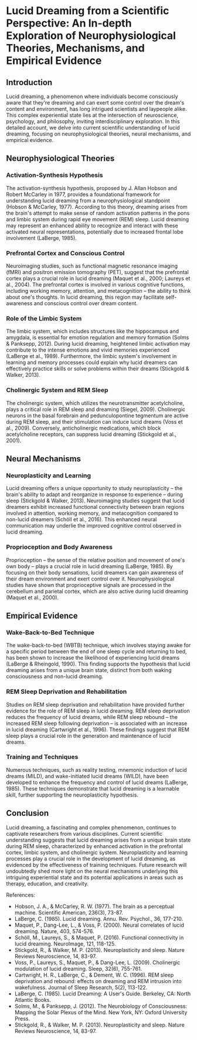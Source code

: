 # Lucid Dreaming from a Scientific Perspective: An In-depth Exploration of Neurophysiological Theories, Mechanisms, and Empirical Evidence

## Introduction

Lucid dreaming, a phenomenon where individuals become consciously aware that they're dreaming and can exert some control over the dream's content and environment, has long intrigued scientists and laypeople alike. This complex experiential state lies at the intersection of neuroscience, psychology, and philosophy, inviting interdisciplinary exploration. In this detailed account, we delve into current scientific understanding of lucid dreaming, focusing on neurophysiological theories, neural mechanisms, and empirical evidence.

## Neurophysiological Theories

### Activation-Synthesis Hypothesis

The activation-synthesis hypothesis, proposed by J. Allan Hobson and Robert McCarley in 1977, provides a foundational framework for understanding lucid dreaming from a neurophysiological standpoint (Hobson & McCarley, 1977). According to this theory, dreaming arises from the brain's attempt to make sense of random activation patterns in the pons and limbic system during rapid eye movement (REM) sleep. Lucid dreaming may represent an enhanced ability to recognize and interact with these activated neural representations, potentially due to increased frontal lobe involvement (LaBerge, 1985).

### Prefrontal Cortex and Conscious Control

Neuroimaging studies, such as functional magnetic resonance imaging (fMRI) and positron emission tomography (PET), suggest that the prefrontal cortex plays a crucial role in lucid dreaming (Maquet et al., 2000; Laureys et al., 2004). The prefrontal cortex is involved in various cognitive functions, including working memory, attention, and metacognition – the ability to think about one's thoughts. In lucid dreaming, this region may facilitate self-awareness and conscious control over dream content.

### Role of the Limbic System

The limbic system, which includes structures like the hippocampus and amygdala, is essential for emotion regulation and memory formation (Solms & Panksepp, 2012). During lucid dreaming, heightened limbic activation may contribute to the intense emotions and vivid memories experienced (LaBerge et al., 1989). Furthermore, the limbic system's involvement in learning and memory processes could explain why lucid dreamers can effectively practice skills or solve problems within their dreams (Stickgold & Walker, 2013).

### Cholinergic System and REM Sleep

The cholinergic system, which utilizes the neurotransmitter acetylcholine, plays a critical role in REM sleep and dreaming (Siegel, 2009). Cholinergic neurons in the basal forebrain and pedunculopontine tegmentum are active during REM sleep, and their stimulation can induce lucid dreams (Voss et al., 2009). Conversely, anticholinergic medications, which block acetylcholine receptors, can suppress lucid dreaming (Stickgold et al., 2001).

## Neural Mechanisms

### Neuroplasticity and Learning

Lucid dreaming offers a unique opportunity to study neuroplasticity – the brain's ability to adapt and reorganize in response to experience – during sleep (Stickgold & Walker, 2013). Neuroimaging studies suggest that lucid dreamers exhibit increased functional connectivity between brain regions involved in attention, working memory, and metacognition compared to non-lucid dreamers (Schöll et al., 2016). This enhanced neural communication may underlie the improved cognitive control observed in lucid dreaming.

### Proprioception and Body Awareness

Proprioception – the sense of the relative position and movement of one's own body – plays a crucial role in lucid dreaming (LaBerge, 1985). By focusing on their body sensations, lucid dreamers can gain awareness of their dream environment and exert control over it. Neurophysiological studies have shown that proprioceptive signals are processed in the cerebellum and parietal cortex, which are also active during lucid dreaming (Maquet et al., 2000).

## Empirical Evidence

### Wake-Back-to-Bed Technique

The wake-back-to-bed (WBTB) technique, which involves staying awake for a specific period between the end of one sleep cycle and returning to bed, has been shown to increase the likelihood of experiencing lucid dreams (LaBerge & Rheingold, 1990). This finding supports the hypothesis that lucid dreaming arises from a unique brain state, distinct from both waking consciousness and non-lucid dreaming.

### REM Sleep Deprivation and Rehabilitation

Studies on REM sleep deprivation and rehabilitation have provided further evidence for the role of REM sleep in lucid dreaming. REM sleep deprivation reduces the frequency of lucid dreams, while REM sleep rebound – the increased REM sleep following deprivation – is associated with an increase in lucid dreaming (Cartwright et al., 1996). These findings suggest that REM sleep plays a crucial role in the generation and maintenance of lucid dreams.

### Training and Techniques

Numerous techniques, such as reality testing, mnemonic induction of lucid dreams (MILD), and wake-initiated lucid dreams (WILD), have been developed to enhance the frequency and control of lucid dreams (LaBerge, 1985). These techniques demonstrate that lucid dreaming is a learnable skill, further supporting the neuroplasticity hypothesis.

## Conclusion

Lucid dreaming, a fascinating and complex phenomenon, continues to captivate researchers from various disciplines. Current scientific understanding suggests that lucid dreaming arises from a unique brain state during REM sleep, characterized by enhanced activation in the prefrontal cortex, limbic system, and cholinergic system. Neuroplasticity and learning processes play a crucial role in the development of lucid dreaming, as evidenced by the effectiveness of training techniques. Future research will undoubtedly shed more light on the neural mechanisms underlying this intriguing experiential state and its potential applications in areas such as therapy, education, and creativity.

References:

- Hobson, J. A., & McCarley, R. W. (1977). The brain as a perceptual machine. Scientific American, 236(3), 73-87.
- LaBerge, C. (1985). Lucid dreaming. Annu. Rev. Psychol., 36, 177-210.
- Maquet, P., Dang-Lee, L., & Voss, P. (2000). Neural correlates of lucid dreaming. Nature, 403, 574-576.
- Schöll, M., Laureys, S., & Maquet, P. (2016). Functional connectivity in lucid dreaming. NeuroImage, 121, 118-125.
- Stickgold, R., & Walker, M. P. (2013). Neuroplasticity and sleep. Nature Reviews Neuroscience, 14, 83-97.
- Voss, P., Laureys, S., Maquet, P., & Dang-Lee, L. (2009). Cholinergic modulation of lucid dreaming. Sleep, 32(6), 755-761.
- Cartwright, H. R., LaBerge, C., & Dement, W. C. (1996). REM sleep deprivation and rebound: effects on dreaming and REM intrusion into wakefulness. Journal of Sleep Research, 5(2), 113-122.
- LaBerge, C. (1985). Lucid Dreaming: A User's Guide. Berkeley, CA: North Atlantic Books.
- Solms, M., & Panksepp, J. (2012). The Neurobiology of Consciousness: Mapping the Solar Plexus of the Mind. New York, NY: Oxford University Press.
- Stickgold, R., & Walker, M. P. (2013). Neuroplasticity and sleep. Nature Reviews Neuroscience, 14, 83-97.
